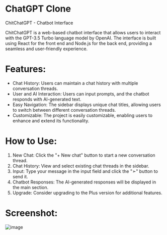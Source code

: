 # ChatGPT Clone
ChitChatGPT - Chatbot Interface

ChitChatGPT is a web-based chatbot interface that allows users to interact with the GPT-3.5 Turbo language model by OpenAI. The interface is built using React for the front end and Node.js for the back end, providing a seamless and user-friendly experience.

# Features:
- Chat History: Users can maintain a chat history with multiple conversation threads.
- User and AI Interaction: Users can input prompts, and the chatbot responds with AI-generated text.
- Easy Navigation: The sidebar displays unique chat titles, allowing users to switch between different conversation threads.
- Customizable: The project is easily customizable, enabling users to enhance and extend its functionality.

# How to Use:
1) New Chat: Click the "+ New chat" button to start a new conversation thread.
2) Chat History: View and select existing chat threads in the sidebar.
3) Input: Type your message in the input field and click the "➣" button to send it.
4) Chatbot Responses: The AI-generated responses will be displayed in the main section.
5) Upgrade: Consider upgrading to the Plus version for additional features.

# Screenshot:
![image](https://github.com/MM120-i/ChatGPT-Clone/assets/80307451/c7f20c41-f5ae-4370-82ef-6285d23840b9)

